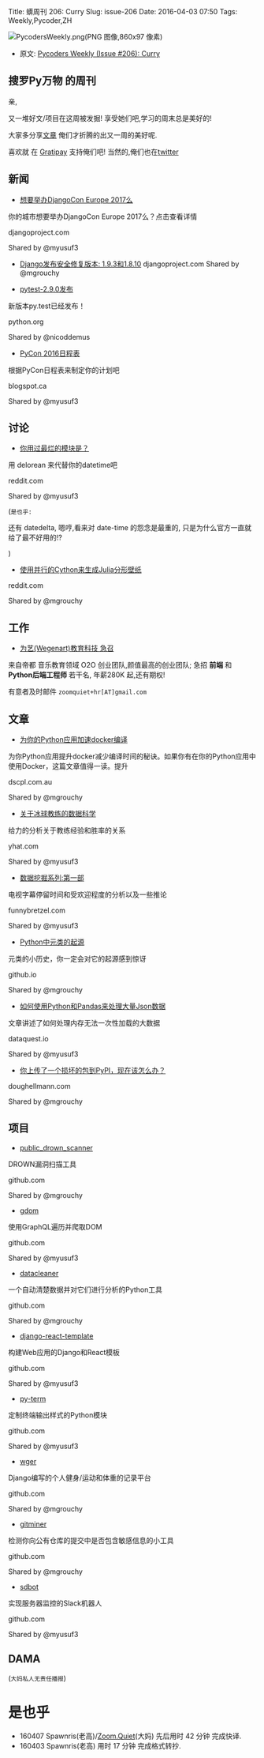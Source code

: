 Title: 蠎周刊 206: Curry 
Slug: issue-206
Date: 2016-04-03 07:50
Tags: Weekly,Pycoder,ZH


![PycodersWeekly.png(PNG 图像,860x97 像素)](http://zoomq.qiniucdn.com/logos/PycodersWeekly.png?imageView2/2/w/360)



- 原文: [Pycoders Weekly (Issue #206): Curry](http://us4.campaign-archive1.com/?u=9735795484d2e4c204da82a29&id=14e265baf0)



## 搜罗Py万物 的周刊

亲,


又一堆好文/项目在这周被发掘!
享受她们吧,学习的周末总是美好的!

大家多分享[文章](http://pycoders.com/submissions/)
俺们才折腾的出又一周的美好呢.

喜欢就
在 [Gratipay](https://www.gratipay.com/PycodersWeekly)
支持俺们吧!
当然的,俺们也在[twitter](http://www.twitter.com/pycoders)


## 新闻

- [想要举办DjangoCon Europe 2017么](https://www.djangoproject.com/weblog/2016/mar/04/host-djangocon-europe-2017/)

你的城市想要举办DjangoCon Europe 2017么？点击查看详情

djangoproject.com

Shared by @myusuf3
 

- [Django发布安全修复版本: 1.9.3和1.8.10](https://www.djangoproject.com/weblog/2016/mar/01/security-releases/) 
djangoproject.com
Shared by @mgrouchy
 

- [pytest-2.9.0发布](https://pypi.python.org/pypi/pytest) 

新版本py.test已经发布！

python.org

Shared by @nicoddemus
 

- [PyCon 2016日程表](http://pycon.blogspot.ca/2016/02/full-schedule-is-up-and-financial-aid.html)

根据PyCon日程表来制定你的计划吧


blogspot.ca

Shared by @myusuf3
 

## 讨论

- [你用过最烂的模块是？](https://www.reddit.com/r/Python/comments/48q804/whats_the_worst_package_youve_ever_worked_with/)

用 delorean 来代替你的datetime吧

reddit.com

Shared by @myusuf3

(`是也乎:`

还有 datedelta, 嗯哼,看来对 date-time 的怨念是最重的,
只是为什么官方一直就给了最不好用的!?

)
 
- [使用并行的Cython来生成Julia分形壁纸](https://www.reddit.com/r/Python/comments/48sanl/julia_fractal_wallpaper_including_the_parallel/)
 
reddit.com

Shared by @mgrouchy


## 工作
- [为艺(Wegenart)教育科技 急召](https://github.com/ZoomQuiet/zoomquiet/wiki/Hr4Wegenart)

来自帝都 音乐教育领域 O2O 创业团队,颜值最高的创业团队;
急招 **前端** 和 **Python后端工程师** 若干名, 年薪280K 起,还有期权!

有意者及时邮件 `zoomquiet+hr[AT]gmail.com`


## 文章

- [为你的Python应用加速docker编译](http://blog.dscpl.com.au/2016/03/speeding-up-docker-build-times-for.html)

为你Python应用提升docker减少编译时间的秘诀。如果你有在你的Python应用中使用Docker，这篇文章值得一读。提升

dscpl.com.au

Shared by @mgrouchy
 

- [关于冰球教练的数据科学](http://blog.yhat.com/posts/nhl-coach-data-science.html) 

给力的分析关于教练经验和胜率的关系

yhat.com

Shared by @myusuf3
 

- [数据挖掘系列:第一部](http://funnybretzel.com/blog/datamining-the-next-series-to-watch-part-1/) 

电视字幕停留时间和受欢迎程度的分析以及一些推论

funnybretzel.com

Shared by @myusuf3
 

- [Python中元类的起源](http://mapleoin.github.io/perma/python-class-meta) 

元类的小历史，你一定会对它的起源感到惊讶

github.io

Shared by @mgrouchy
 

- [如何使用Python和Pandas来处理大量Json数据](https://www.dataquest.io/blog/using-json-data-in-pandas/) 

文章讲述了如何处理内存无法一次性加载的大数据

dataquest.io

Shared by @myusuf3
 

- [你上传了一个损坏的包到PyPI，现在该怎么办？](https://doughellmann.com/blog/2016/02/25/so-youve-released-a-broken-package-to-pypi-what-do-you-do-now/) 

doughellmann.com

Shared by @mgrouchy


## 项目

- [public_drown_scanner](https://github.com/nimia/public_drown_scanner)
 
DROWN漏洞扫描工具


github.com

Shared by @mgrouchy
 

- [gdom](https://github.com/syrusakbary/gdom) 

使用GraphQL遍历并爬取DOM


github.com

Shared by @myusuf3
 

- [datacleaner](https://github.com/rhiever/datacleaner)

一个自动清楚数据并对它们进行分析的Python工具

github.com

Shared by @mgrouchy
 

- [django-react-template](https://github.com/scottwoodall/django-react-template)

构建Web应用的Django和React模板 


github.com

Shared by @myusuf3
 

- [py-term](https://github.com/gravmatt/py-term)

定制终端输出样式的Python模块 


github.com

Shared by @myusuf3
 

- [wger](https://github.com/rolandgeider/wger)
 
Django编写的个人健身/运动和体重的记录平台


github.com

Shared by @mgrouchy
 

- [gitminer](https://github.com/danilovazb/GitMiner)

检测你向公有仓库的提交中是否包含敏感信息的小工具


github.com

Shared by @mgrouchy
 

- [sdbot](https://github.com/serverdensity/sdbot) 

实现服务器监控的Slack机器人


github.com

Shared by @myusuf3
      

## DAMA
(`大妈私人无责任播报`)

# 是也乎

- 160407 Spawnris(老高)/[Zoom.Quiet](http://zoomquiet.io/)(大妈) 先后用时 42 分钟 完成快译.
- 160403 Spawnris(老高) 用时 17 分钟 完成格式转抄.
